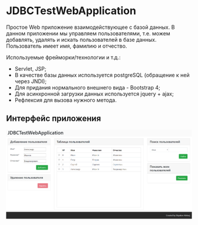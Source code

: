 # JDBCTestWebApplication
Простое Web приложение взаимодействующее с базой данных. В данном приложении мы управляем пользователями, т.е. можем добавлять, удалять и искать пользователей в базе данных. Пользователь имеет имя, фамилию и отчество.

Используемые фрейморки/технологии и т.д.:
  * Servlet, JSP;
  * В качестве базы данных используется postgreSQL (обращение к ней через JNDI);
  * Для придания нормального внешнего вида - Bootstrap 4;
  * Для асинхронной загрузки данных используется jquery + ajax;
  * Рефлексия для вызова нужного метода.

## Интерфейс приложения
![Альтернативный текст](https://github.com/AleksejShpakov/JDBCTestWebApplication/blob/master/JDBCTestWebApplication.png)
